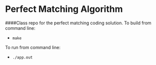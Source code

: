 # Perfect Matching Algorithm

####Class repo for the perfect matching coding solution.
To build from command line:
- `make`

To run from command line:
- `./app.out`
